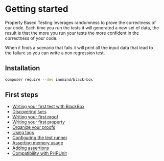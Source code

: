 # Getting started

Property Based Testing leverages randomness to prove the correctness of our code. Each time you run the tests it will generated a new set of data, the result is that the more you run your tests the more confident in the correctness of your code.

When it finds a scenario that fails it will print all the input data that lead to the failure so you can write a non regression test.

## Installation

```sh
composer require --dev innmind/black-box
```

## First steps

- [Writing your first test with BlackBox](test.md)
- [Discovering `Set`s](sets.md)
- [Writing your first proof](proof.md)
- [Writing your first property](property.md)
- [Organize your proofs](organize.md)
- [Using tags](tags.md)
- [Configuring the test runner](config.md)
- [Asserting memory usage](assert_memory.md)
- [Adding assertions](own_assertions.md)
- [Compatibility with PHPUnit](phpunit.md)
